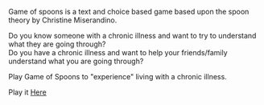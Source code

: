 Game of spoons is a text and choice based game based upon the spoon theory by Christine Miserandino.


Do you know someone with a chronic illness and want to try to understand what they are going through?
<br>
Do you have a chronic illness and want to help your friends/family understand what you are going through?

Play Game of Spoons to "experience" living with a chronic illness.


Play it <a href="https://gameofspoons.justlask.com">Here</a>